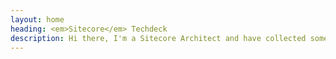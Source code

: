 ```yaml
---
layout: home
heading: <em>Sitecore</em> Techdeck
description: Hi there, I'm a Sitecore Architect and have collected some insights and discoveries in the world of Sitecore for you.
---
```


